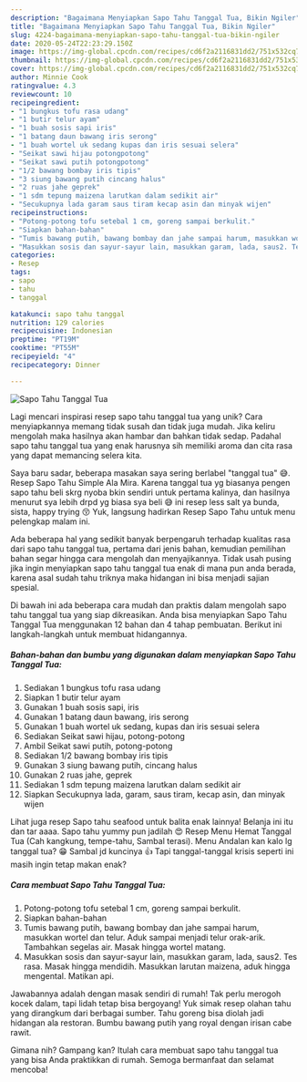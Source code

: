 ```yaml
---
description: "Bagaimana Menyiapkan Sapo Tahu Tanggal Tua, Bikin Ngiler"
title: "Bagaimana Menyiapkan Sapo Tahu Tanggal Tua, Bikin Ngiler"
slug: 4224-bagaimana-menyiapkan-sapo-tahu-tanggal-tua-bikin-ngiler
date: 2020-05-24T22:23:29.150Z
image: https://img-global.cpcdn.com/recipes/cd6f2a2116831dd2/751x532cq70/sapo-tahu-tanggal-tua-foto-resep-utama.jpg
thumbnail: https://img-global.cpcdn.com/recipes/cd6f2a2116831dd2/751x532cq70/sapo-tahu-tanggal-tua-foto-resep-utama.jpg
cover: https://img-global.cpcdn.com/recipes/cd6f2a2116831dd2/751x532cq70/sapo-tahu-tanggal-tua-foto-resep-utama.jpg
author: Minnie Cook
ratingvalue: 4.3
reviewcount: 10
recipeingredient:
- "1 bungkus tofu rasa udang"
- "1 butir telur ayam"
- "1 buah sosis sapi iris"
- "1 batang daun bawang iris serong"
- "1 buah wortel uk sedang kupas dan iris sesuai selera"
- "Seikat sawi hijau potongpotong"
- "Seikat sawi putih potongpotong"
- "1/2 bawang bombay iris tipis"
- "3 siung bawang putih cincang halus"
- "2 ruas jahe geprek"
- "1 sdm tepung maizena larutkan dalam sedikit air"
- "Secukupnya lada garam saus tiram kecap asin dan minyak wijen"
recipeinstructions:
- "Potong-potong tofu setebal 1 cm, goreng sampai berkulit."
- "Siapkan bahan-bahan"
- "Tumis bawang putih, bawang bombay dan jahe sampai harum, masukkan wortel dan telur. Aduk sampai menjadi telur orak-arik. Tambahkan segelas air. Masak hingga wortel matang."
- "Masukkan sosis dan sayur-sayur lain, masukkan garam, lada, saus2. Tes rasa. Masak hingga mendidih. Masukkan larutan maizena, aduk hingga mengental. Matikan api."
categories:
- Resep
tags:
- sapo
- tahu
- tanggal

katakunci: sapo tahu tanggal 
nutrition: 129 calories
recipecuisine: Indonesian
preptime: "PT19M"
cooktime: "PT55M"
recipeyield: "4"
recipecategory: Dinner

---
```



![Sapo Tahu Tanggal Tua](https://img-global.cpcdn.com/recipes/cd6f2a2116831dd2/751x532cq70/sapo-tahu-tanggal-tua-foto-resep-utama.jpg)

Lagi mencari inspirasi resep sapo tahu tanggal tua yang unik? Cara menyiapkannya memang tidak susah dan tidak juga mudah. Jika keliru mengolah maka hasilnya akan hambar dan bahkan tidak sedap. Padahal sapo tahu tanggal tua yang enak harusnya sih memiliki aroma dan cita rasa yang dapat memancing selera kita.

Saya baru sadar, beberapa masakan saya sering berlabel &#34;tanggal tua&#34; 😅. Resep Sapo Tahu Simple Ala Mira. Karena tanggal tua yg biasanya pengen sapo tahu beli skrg nyoba bkin sendiri untuk pertama kalinya, dan hasilnya menurut sya lebih drpd yg biasa sya beli 😅 ini resep less salt ya bunda, sista, happy trying 😚 Yuk, langsung hadirkan Resep Sapo Tahu untuk menu pelengkap malam ini.

Ada beberapa hal yang sedikit banyak berpengaruh terhadap kualitas rasa dari sapo tahu tanggal tua, pertama dari jenis bahan, kemudian pemilihan bahan segar hingga cara mengolah dan menyajikannya. Tidak usah pusing jika ingin menyiapkan sapo tahu tanggal tua enak di mana pun anda berada, karena asal sudah tahu triknya maka hidangan ini bisa menjadi sajian spesial.


Di bawah ini ada beberapa cara mudah dan praktis dalam mengolah sapo tahu tanggal tua yang siap dikreasikan. Anda bisa menyiapkan Sapo Tahu Tanggal Tua menggunakan 12 bahan dan 4 tahap pembuatan. Berikut ini langkah-langkah untuk membuat hidangannya.

<!--inarticleads1-->

##### Bahan-bahan dan bumbu yang digunakan dalam menyiapkan Sapo Tahu Tanggal Tua:

1. Sediakan 1 bungkus tofu rasa udang
1. Siapkan 1 butir telur ayam
1. Gunakan 1 buah sosis sapi, iris
1. Gunakan 1 batang daun bawang, iris serong
1. Gunakan 1 buah wortel uk sedang, kupas dan iris sesuai selera
1. Sediakan Seikat sawi hijau, potong-potong
1. Ambil Seikat sawi putih, potong-potong
1. Sediakan 1/2 bawang bombay iris tipis
1. Gunakan 3 siung bawang putih, cincang halus
1. Gunakan 2 ruas jahe, geprek
1. Sediakan 1 sdm tepung maizena larutkan dalam sedikit air
1. Siapkan Secukupnya lada, garam, saus tiram, kecap asin, dan minyak wijen


Lihat juga resep Sapo tahu seafood untuk balita enak lainnya! Belanja ini itu dan tar aaaa. Sapo tahu yummy pun jadilah 😍 Resep Menu Hemat Tanggal Tua (Cah kangkung, tempe-tahu, Sambal terasi). Menu Andalan kan kalo lg tanggal tua? 😁 Sambal jd kuncinya 👍 Tapi tanggal-tanggal krisis seperti ini masih ingin tetap makan enak? 

<!--inarticleads2-->

##### Cara membuat Sapo Tahu Tanggal Tua:

1. Potong-potong tofu setebal 1 cm, goreng sampai berkulit.
1. Siapkan bahan-bahan
1. Tumis bawang putih, bawang bombay dan jahe sampai harum, masukkan wortel dan telur. Aduk sampai menjadi telur orak-arik. Tambahkan segelas air. Masak hingga wortel matang.
1. Masukkan sosis dan sayur-sayur lain, masukkan garam, lada, saus2. Tes rasa. Masak hingga mendidih. Masukkan larutan maizena, aduk hingga mengental. Matikan api.


Jawabannya adalah dengan masak sendiri di rumah! Tak perlu merogoh kocek dalam, tapi lidah tetap bisa bergoyang! Yuk simak resep olahan tahu yang dirangkum dari berbagai sumber. Tahu goreng bisa diolah jadi hidangan ala restoran. Bumbu bawang putih yang royal dengan irisan cabe rawit. 

Gimana nih? Gampang kan? Itulah cara membuat sapo tahu tanggal tua yang bisa Anda praktikkan di rumah. Semoga bermanfaat dan selamat mencoba!
